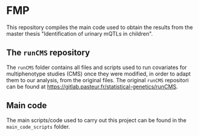 # FMP

This repository compiles the main code used to obtain the results from the master thesis "Identification of urinary mQTLs in children".


## The `runCMS` repository

The `runCMS` folder contains all files and scripts used to run covariates for multiphenotype studies (CMS) once they were modified, in order to adapt them to our analysis, from the original files. The original `runCMS` repositori can be found at https://gitlab.pasteur.fr/statistical-genetics/runCMS.



## Main code

The main scripts/code used to carry out this project can be found in the `main_code_scripts` folder.
